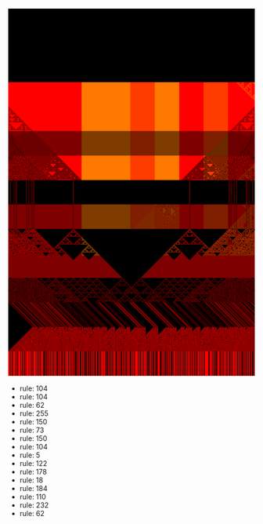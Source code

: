 ![photo](./output.png) 
 * rule: 104
* rule: 104
* rule: 62
* rule: 255
* rule: 150
* rule: 73
* rule: 150
* rule: 104
* rule: 5
* rule: 122
* rule: 178
* rule: 18
* rule: 184
* rule: 110
* rule: 232
* rule: 62

